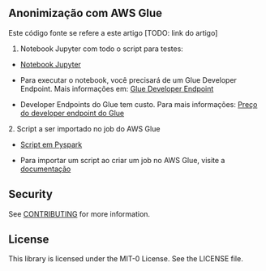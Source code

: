 ## Anonimização com AWS Glue

Este código fonte se refere a este artigo [TODO: link do artigo]

1. Notebook Jupyter com todo o script para testes:

- [Notebook Jupyter](Anonimizacao.ipynb)

- Para executar o notebook, você precisará de um Glue Developer Endpoint. Mais informações em: [Glue Developer Endpoint](https://docs.aws.amazon.com/pt_br/glue/latest/dg/dev-endpoint.html)

- Developer Endpoints do Glue tem custo. Para mais informações: [Preço do developer endpoint do Glue](https://aws.amazon.com/pt/glue/pricing/)

 
2\. Script a ser importado no job do AWS Glue

- [Script em Pyspark](script-glue.py)

- Para importar um script ao criar um job no AWS Glue, visite a [documentação](https://docs.aws.amazon.com/pt_br/glue/latest/dg/add-job.html)


## Security

See [CONTRIBUTING](CONTRIBUTING.md#security-issue-notifications) for more information.

## License

This library is licensed under the MIT-0 License. See the LICENSE file.

